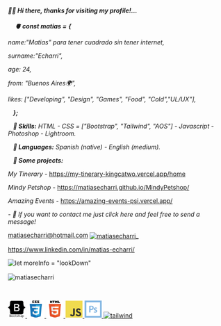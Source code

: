 
#### *👋🏻​ Hi there, thanks for visiting my profile!...*  
      ***🫀 const matias =*** ***{***


*name:"Matias" para tener cuadrado sin tener internet,*

*surname:"Echarri",*

*age: 24,*

*from: "Buenos Aires🌍",*

*likes: ["Developing", "Design", "Games", "Food", "Cold","UL/UX"],*

   ***};***

   ***🌊 Skills:*** *HTML - CSS = ["Bootstrap", "Tailwind", "AOS"] - Javascript - Photoshop - Lightroom.*

   ***🌊 Languages:*** *Spanish (native) - English (medium).*

   ***🌊 Some projects:*** 
   
  *My Tinerary -* https://my-tinerary-kingcatwo.vercel.app/home
   
  *Mindy Petshop -* https://matiasecharri.github.io/MindyPetshop/ 

  *Amazing Events -* https://amazing-events-psi.vercel.app/
 



*- 🔭 If you want to contact me just click here and feel free to send a message!* 

matiasecharri@hotmail.com
<a href="https://instagram.com/matiasecharri_" target="blank"><img align="center" src="https://raw.githubusercontent.com/rahuldkjain/github-profile-readme-generator/master/src/images/icons/Social/instagram.svg" alt="matiasecharri_" height="30" width="40" /></a> 
</p>


https://www.linkedin.com/in/matias-echarri/


![*let moreInfo = "lookDown"*](https://media.tenor.com/ZvOCunW56s4AAAAd/rain-pixel.gifv)

<p><img align="center" src="https://github-readme-stats.vercel.app/api/top-langs?username=matiasecharri&show_icons=true&locale=en&layout=compact" alt="matiasecharri" /></p>
         <p align="left"> <a href="https://getbootstrap.com" target="_blank" rel="noreferrer"> <img src="https://raw.githubusercontent.com/devicons/devicon/master/icons/bootstrap/bootstrap-plain-wordmark.svg" alt="bootstrap" width="40" height="40"/> </a> <a href="https://www.w3schools.com/css/" target="_blank" rel="noreferrer"> <img src="https://raw.githubusercontent.com/devicons/devicon/master/icons/css3/css3-original-wordmark.svg" alt="css3" width="40" height="40"/> </a> <a href="https://www.w3.org/html/" target="_blank" rel="noreferrer"> <img src="https://raw.githubusercontent.com/devicons/devicon/master/icons/html5/html5-original-wordmark.svg" alt="html5" width="40" height="40"/> </a> <a href="https://developer.mozilla.org/en-US/docs/Web/JavaScript" target="_blank" rel="noreferrer"> <img src="https://raw.githubusercontent.com/devicons/devicon/master/icons/javascript/javascript-original.svg" alt="javascript" width="40" height="40"/> </a> <a href="https://www.photoshop.com/en" target="_blank" rel="noreferrer"> <img src="https://raw.githubusercontent.com/devicons/devicon/master/icons/photoshop/photoshop-line.svg" alt="photoshop" width="40" height="40"/> </a> <a href="https://tailwindcss.com/" target="_blank" rel="noreferrer"> <img src="https://www.vectorlogo.zone/logos/tailwindcss/tailwindcss-icon.svg" alt="tailwind" width="40" height="40"/> </a> </p>
<p align="left">











